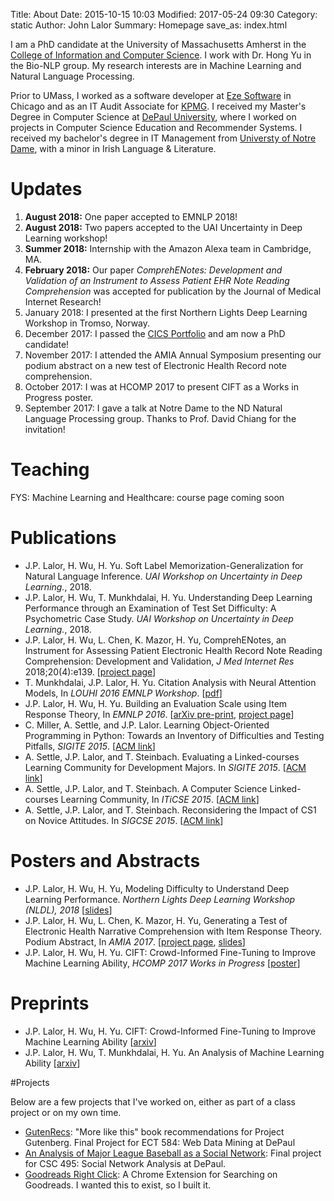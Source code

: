 Title: About
Date: 2015-10-15 10:03
Modified: 2017-05-24 09:30
Category: static
Author: John Lalor
Summary: Homepage
save_as: index.html

I am a PhD candidate at the University of Massachusetts Amherst in the [College of Information and Computer Science][1]. I work with Dr. Hong Yu in the Bio-NLP group. My research interests are in Machine Learning and Natural Language Processing.

Prior to UMass, I worked as a software developer at [Eze Software][2] in Chicago and as an IT Audit Associate for [KPMG][23]. I received my Master's Degree in Computer Science at [DePaul University][3], where I worked on projects in Computer Science Education and Recommender Systems. I received my bachelor's degree in IT Management from [Universty of Notre Dame][9], with a minor in Irish Language & Literature.


# Updates

1. **August 2018:** One paper accepted to EMNLP 2018!
1. **August 2018:** Two papers accepted to the UAI Uncertainty in Deep Learning workshop!
1. **Summer 2018:** Internship with the Amazon Alexa team in Cambridge, MA.
1. **February 2018:** Our paper *ComprehENotes: Development and Validation of an Instrument to Assess Patient EHR Note Reading Comprehension* was accepted for publication by the Journal of Medical Internet Research!
1. January 2018: I presented at the first Northern Lights Deep Learning Workshop in Tromso, Norway.
1. December 2017: I passed the [CICS Portfolio][24] and am now a PhD candidate!
1. November 2017: I attended the AMIA Annual Symposium presenting our podium abstract on a new test of Electronic Health Record note comprehension.
1. October 2017: I was at HCOMP 2017 to present CIFT as a Works in Progress poster.
1. September 2017: I gave a talk at Notre Dame to the ND Natural Language Processing group. Thanks to Prof. David Chiang for the invitation!

# Teaching

FYS: Machine Learning and Healthcare: course page coming soon

# Publications

- J.P. Lalor, H. Wu, H. Yu. Soft Label Memorization-Generalization for Natural Language Inference. *UAI Workshop on Uncertainty in Deep Learning.*, 2018.
- J.P. Lalor, H. Wu, T. Munkhdalai, H. Yu. Understanding Deep Learning Performance through an Examination of Test Set Difficulty: A Psychometric Case Study. *UAI Workshop on Uncertainty in Deep Learning.*, 2018.
- J.P. Lalor, H. Wu, L. Chen, K. Mazor, H. Yu, ComprehENotes, an Instrument for Assessing Patient Electronic Health Record Note Reading Comprehension: Development and Validation, *J Med Internet Res* 2018;20(4):e139. [[project page][20]]
- T. Munkhdalai, J.P. Lalor, H. Yu. Citation Analysis with Neural Attention Models, In *LOUHI 2016 EMNLP Workshop*. [[pdf][13]]
- J.P. Lalor, H. Wu, H. Yu. Building an Evaluation Scale using Item Response Theory, In *EMNLP 2016*. [[arXiv pre-print][4], [project page][19]]
- C. Miller, A. Settle, and J.P. Lalor. Learning Object-Oriented Programming in Python: Towards an Inventory of Difficulties and Testing Pitfalls, *SIGITE 2015*. [[ACM link][5]]
- A. Settle, J.P. Lalor, and T. Steinbach. Evaluating a Linked-courses Learning Community for Development Majors. In *SIGITE 2015*. [[ACM link][6]]
- A. Settle, J.P. Lalor, and T. Steinbach. A Computer Science Linked-courses Learning Community, In *ITiCSE 2015*. [[ACM link][7]]
- A. Settle, J.P. Lalor, and T. Steinbach. Reconsidering the Impact of CS1 on Novice Attitudes. In *SIGCSE 2015*. [[ACM link][8]]

# Posters and Abstracts

- J.P. Lalor, H. Wu, H. Yu, Modeling Difficulty to Understand Deep Learning Performance. *Northern Lights Deep Learning Workshop (NLDL), 2018* [[slides][25]]
- J.P. Lalor, H. Wu, L. Chen, K. Mazor, H. Yu, Generating a Test of Electronic Health Narrative Comprehension with Item Response Theory. Podium Abstract, In *AMIA 2017*. [[project page][20], [slides][22]]
- J.P. Lalor, H. Wu, H. Yu. CIFT: Crowd-Informed Fine-Tuning to Improve Machine Learning Ability, *HCOMP 2017 Works in Progress* [[poster][21]]

# Preprints

- J.P. Lalor, H. Wu, H. Yu. CIFT: Crowd-Informed Fine-Tuning to Improve Machine Learning Ability [[arxiv][17]]
- J.P. Lalor, H. Wu, T. Munkhdalai, H. Yu. An Analysis of Machine Learning Ability [[arxiv][18]]

#Projects

Below are a few projects that I've worked on, either as part of a class project or on my own time.

- [GutenRecs][10]: "More like this" book recommendations for Project Gutenberg. Final Project for ECT 584: Web Data Mining at DePaul
- [An Analysis of Major League Baseball as a Social Network][11]: Final project for CSC 495: Social Network Analysis at DePaul.
- [Goodreads Right Click][12]: A Chrome Extension for Searching on Goodreads. I wanted this to exist, so I built it.


[1]:https://cics.umass.edu/
[2]:http://www.ezesoft.com/
[3]:http://www.cdm.depaul.edu/Pages/default.aspx
[4]:https://arxiv.org/abs/1605.08889v2
[5]:http://dl.acm.org/citation.cfm?id=2808017
[6]:http://dl.acm.org/citation.cfm?id=2808031
[7]:http://dl.acm.org/citation.cfm?id=2729094.2742621
[8]:http://dl.acm.org/citation.cfm?id=2677235
[9]:https://www.nd.edu
[10]:http://gutenrecs.herokuapp.com/gutenrecs
[11]:http://jplalor.github.io/pdfs/networks_MLB.pdf
[12]:https://chrome.google.com/webstore/detail/goodreads-right-click/fbicpmopjallgdpklipffmihodimmcbe?utm_source=chrome-ntp-icon
[13]:http://www.aclweb.org/anthology/W/W16/W16-6109.pdf
[14]:https://people.cs.umass.edu/~mlfriend/pmwiki/pmwiki.php?n=Main.BuildingEvaluationScalesForNLPUsingItemResponseTheory
[15]:http://jplalor.github.io/pdfs/mlfl_irt.pdf
[16]:https://www.youtube.com/watch?v=iR_yMnUOhig
[17]:https://arxiv.org/abs/1702.08563
[18]:https://arxiv.org/abs/1702.04811
[19]:http://jplalor.github.io/irt
[20]:http://jplalor.github.io/ehr.html
[21]:http://jplalor.github.io/pdfs/cift_hcomp2017.pdf
[22]:http://jplalor.github.io/pdfs/amia_ehr_2017.pdf
[23]:http://www.kpmg.com
[24]:https://www.cics.umass.edu/grads/phd-portfolio
[25]:http://jplalor.github.io/pdfs/lalor_nldl.pdf